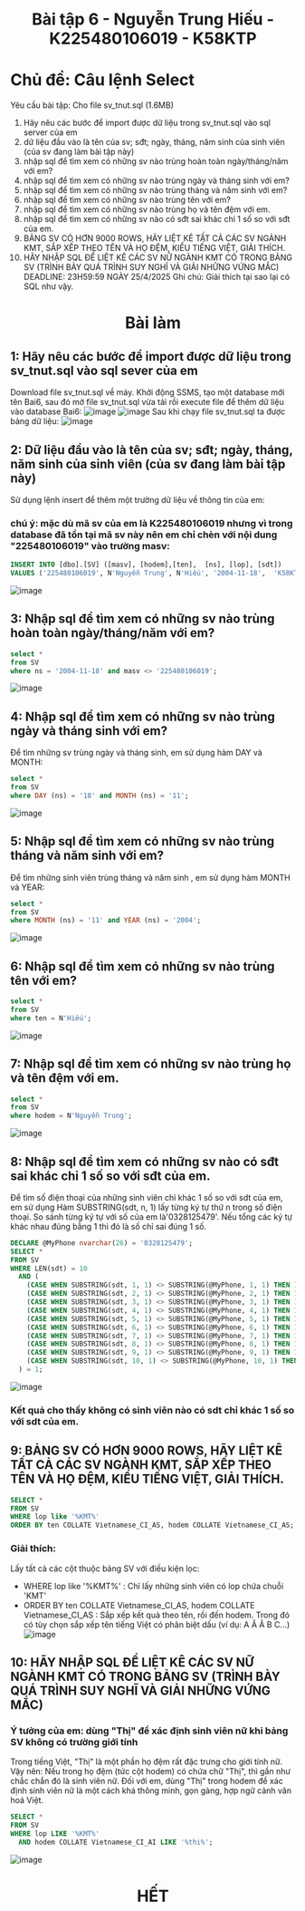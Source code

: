 # <p align="center">Bài tập 6 - Nguyễn Trung Hiếu - K225480106019 - K58KTP </p>
# Chủ đề: Câu lệnh Select
Yêu cầu bài tập: 
Cho file sv_tnut.sql (1.6MB)
1. Hãy nêu các bước để import được dữ liệu trong sv_tnut.sql vào sql server của em
2. dữ liệu đầu vào là tên của sv; sđt; ngày, tháng, năm sinh của sinh viên (của sv đang làm bài tập này)
3. nhập sql để tìm xem có những sv nào trùng hoàn toàn ngày/tháng/năm với em?
4. nhập sql để tìm xem có những sv nào trùng ngày và tháng sinh với em?
5. nhập sql để tìm xem có những sv nào trùng tháng và năm sinh với em?
6. nhập sql để tìm xem có những sv nào trùng tên với em?
7. nhập sql để tìm xem có những sv nào trùng họ và tên đệm với em.
8. nhập sql để tìm xem có những sv nào có sđt sai khác chỉ 1 số so với sđt của em.
9. BẢNG SV CÓ HƠN 9000 ROWS, HÃY LIỆT KÊ TẤT CẢ CÁC SV NGÀNH KMT, SẮP XẾP THEO TÊN VÀ HỌ ĐỆM, KIỂU TIẾNG  VIỆT, GIẢI THÍCH.
10. HÃY NHẬP SQL ĐỂ LIỆT KÊ CÁC SV NỮ NGÀNH KMT CÓ TRONG BẢNG SV (TRÌNH BÀY QUÁ TRÌNH SUY NGHĨ VÀ GIẢI NHỮNG VỨNG MẮC)
DEADLINE: 23H59:59 NGÀY 25/4/2025
Ghi chú: Giải thích tại sao lại có SQL như vậy.
# <p align= "center"> Bài làm </p>
## 1: Hãy nêu các bước để import được dữ liệu trong sv_tnut.sql vào sql sever của em
Download file sv_tnut.sql về máy. Khởi động SSMS, tạo một database mới tên Bai6, sau đó mở file sv_tnut.sql vừa tải rồi execute file để thêm dữ liệu vào database Bai6:
![image](https://github.com/user-attachments/assets/e37e5538-bc78-4186-975e-ac0aa7143d8f)
![image](https://github.com/user-attachments/assets/b20e5b6e-192b-442c-ac49-0c7a34d50abf)
Sau khi chạy file sv_tnut.sql ta được bảng dữ liệu:
![image](https://github.com/user-attachments/assets/8ffb0eff-bcee-42d4-a1d0-08ec3ca65e81)
## 2: Dữ liệu đầu vào là tên của sv; sđt; ngày, tháng, năm sinh của sinh viên (của sv đang làm bài tập này)
Sử dụng lệnh insert để thêm một trường dữ liệu về thông tin của em:
### chú ý: mặc dù mã sv của em là K225480106019 nhưng vì trong database đã tồn tại mã sv này nên em chỉ chèn với nội dung "225480106019" vào trường masv:
```sql
INSERT INTO [dbo].[SV] ([masv], [hodem],[ten],  [ns], [lop], [sdt])
VALUES ('225480106019', N'Nguyễn Trung', N'Hiếu', '2004-11-18',  'K58KTP', '0328125479');
```
![image](https://github.com/user-attachments/assets/91ab817b-fa21-4f6c-98ac-f3fb824d53f9)
## 3: Nhập sql để tìm xem có những sv nào trùng hoàn toàn ngày/tháng/năm với em?
```sql
select *
from SV
where ns = '2004-11-18' and masv <> '225480106019';
```
![image](https://github.com/user-attachments/assets/643b6cc2-930e-4a25-aac1-7dfa4b3a18f2)
## 4: Nhập sql để tìm xem có những sv nào trùng ngày và tháng sinh với em?
Để tìm những sv trùng ngày và tháng sinh, em sử dụng hàm DAY và MONTH:
```sql
select *
from SV
where DAY (ns) = '18' and MONTH (ns) = '11';
```
![image](https://github.com/user-attachments/assets/106cff5b-4533-436b-b894-7047f639fc7a)
## 5: Nhập sql để tìm xem có những sv nào trùng tháng và năm sinh với em?
Để tìm những sinh viên trùng tháng và năm sinh , em sử dụng hàm MONTH và YEAR:
```sql
select *
from SV
where MONTH (ns) = '11' and YEAR (ns) = '2004';
```
![image](https://github.com/user-attachments/assets/ce9e430a-bf24-439d-a69f-cd3fe80b5d3b)
## 6: Nhập sql để tìm xem có những sv nào trùng tên với em?
```sql
select *
from SV
where ten = N'Hiếu';
```
![image](https://github.com/user-attachments/assets/a7c8dee0-5bfb-4f67-9f75-efd74c88555e)
## 7: Nhập sql để tìm xem có những sv nào trùng họ và tên đệm với em.
```sql
select *
from SV
where hodem = N'Nguyễn Trung';
```
![image](https://github.com/user-attachments/assets/5eb34708-d9c8-49a0-8fd4-f0f0ff7707ee)
## 8: Nhập sql để tìm xem có những sv nào có sđt sai khác chỉ 1 số so với sđt của em.
Để tìm số điện thoại của những sinh viên chỉ khác 1 số so với sdt của em, em sử dụng Hàm SUBSTRING(sdt, n, 1) lấy từng ký tự thứ n trong số điện thoại. So sánh từng ký tự với số của em là'0328125479'. Nếu tổng các ký tự khác nhau đúng bằng 1 thì đó là số chỉ sai đúng 1 số.
```sql
DECLARE @MyPhone nvarchar(26) = '0328125479';
SELECT *
FROM SV
WHERE LEN(sdt) = 10
  AND (
    (CASE WHEN SUBSTRING(sdt, 1, 1) <> SUBSTRING(@MyPhone, 1, 1) THEN 1 ELSE 0 END) +
    (CASE WHEN SUBSTRING(sdt, 2, 1) <> SUBSTRING(@MyPhone, 2, 1) THEN 1 ELSE 0 END) +
    (CASE WHEN SUBSTRING(sdt, 3, 1) <> SUBSTRING(@MyPhone, 3, 1) THEN 1 ELSE 0 END) +
    (CASE WHEN SUBSTRING(sdt, 4, 1) <> SUBSTRING(@MyPhone, 4, 1) THEN 1 ELSE 0 END) +
    (CASE WHEN SUBSTRING(sdt, 5, 1) <> SUBSTRING(@MyPhone, 5, 1) THEN 1 ELSE 0 END) +
    (CASE WHEN SUBSTRING(sdt, 6, 1) <> SUBSTRING(@MyPhone, 6, 1) THEN 1 ELSE 0 END) +
    (CASE WHEN SUBSTRING(sdt, 7, 1) <> SUBSTRING(@MyPhone, 7, 1) THEN 1 ELSE 0 END) +
    (CASE WHEN SUBSTRING(sdt, 8, 1) <> SUBSTRING(@MyPhone, 8, 1) THEN 1 ELSE 0 END) +
    (CASE WHEN SUBSTRING(sdt, 9, 1) <> SUBSTRING(@MyPhone, 9, 1) THEN 1 ELSE 0 END) +
	(CASE WHEN SUBSTRING(sdt, 10, 1) <> SUBSTRING(@MyPhone, 10, 1) THEN 1 ELSE 0 END)
  ) = 1;
```
![image](https://github.com/user-attachments/assets/81a9e2e3-4180-4ce8-a6d4-e48bb7eeb1ca)
### Kết quả cho thấy không có sinh viên nào có sdt chỉ khác 1 số so với sdt của em.
## 9: BẢNG SV CÓ HƠN 9000 ROWS, HÃY LIỆT KÊ TẤT CẢ CÁC SV NGÀNH KMT, SẮP XẾP THEO TÊN VÀ HỌ ĐỆM, KIỂU TIẾNG  VIỆT, GIẢI THÍCH.
```sql
SELECT *
FROM SV
WHERE lop like '%KMT%'
ORDER BY ten COLLATE Vietnamese_CI_AS, hodem COLLATE Vietnamese_CI_AS;
```
### Giải thích:
Lấy tất cả các cột thuộc bảng SV với điều kiện lọc:
- WHERE lop like '%KMT%' : Chỉ lấy những sinh viên có lop chứa chuỗi 'KMT'
- ORDER BY ten COLLATE Vietnamese_CI_AS, hodem COLLATE Vietnamese_CI_AS : Sắp xếp kết quả theo tên, rồi đến hodem. Trong đó có tùy chọn sắp xếp tên tiếng Việt có phân biệt dấu (ví dụ: A Ă Â B C...)
![image](https://github.com/user-attachments/assets/f5e9ff65-2885-42cb-b680-9a81263b6b3a)
## 10: HÃY NHẬP SQL ĐỂ LIỆT KÊ CÁC SV NỮ NGÀNH KMT CÓ TRONG BẢNG SV (TRÌNH BÀY QUÁ TRÌNH SUY NGHĨ VÀ GIẢI NHỮNG VỨNG MẮC)
### Ý tưởng của em: dùng "Thị" để xác định sinh viên nữ khi bảng SV không có trường giới tính
Trong tiếng Việt, "Thị" là một phần họ đệm rất đặc trưng cho giới tính nữ. Vậy nên: Nếu trong họ đệm (tức cột hodem) có chứa chữ "Thị", thì gần như chắc chắn đó là sinh viên nữ. Đối với em, dùng "Thị" trong hodem để xác định sinh viên nữ là một cách khá thông minh, gọn gàng, hợp ngữ cảnh văn hoá Việt.
```sql
SELECT *
FROM SV
WHERE lop LIKE '%KMT%'
  AND hodem COLLATE Vietnamese_CI_AI LIKE '%thi%';
```
![image](https://github.com/user-attachments/assets/020bc46d-19f0-49fa-b847-b2245a64b919)
# <p align = "center"> HẾT </p>
